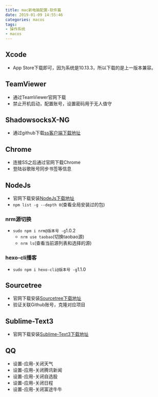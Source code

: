 ```yaml
---
title: mac新电脑配置-软件篇
date: 2019-01-09 14:55:46
categories: macos
tags:
- 操作系统
- macos
---
```


## Xcode
* App Store下载即可，因为系统是10.13.3，所以下载的是上一版本兼容。

## TeamViewer
* 通过TeamViewer官网下载
* 禁止开机启动，配置账号，设置密码用于无人值守

## ShadowsocksX-NG
* 通过github下载[ss客户端下载地址](https://github.com/shadowsocks/ShadowsocksX-NG/releases/)

## Chrome
* 连接SS之后通过官网下载Chrome
* 登陆谷歌账号同步书签等信息

## NodeJs
* 官网下载安装[NodeJs下载地址](https://nodejs.org/en/download/)
* <code>npm list -g --depth 0</code>(查看全局安装过的包)

### nrm源切换
* <code>sudo npm i nrm@版本号 -g</code>1.0.2
    * <code>nrm use taobao</code>(切换taobao源)
    * <code>nrm ls</code>(查看当前源列表和选择的源)

### hexo-cli播客
* <code>sudo npm i hexo-cli@版本号 -g</code>1.1.0

## Sourcetree
* 官网下载安装[Sourcetree下载地址](https://www.sourcetreeapp.com/)
* 验证关联Github账号，克隆对应项目

## Sublime-Text3
* 官网下载安装[Sublime-Text3下载地址](http://www.sublimetext.com/)

## QQ
* 设置-应用-关闭天气
* 设置-应用-关闭腾讯新闻
* 设置-应用-关闭自选股
* 设置-应用-关闭日程
* 设置-应用-关闭富途牛牛
